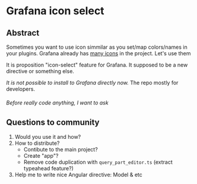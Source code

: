 # Grafana icon select

## Abstract

Sometimes you want to use icon simmilar as you set/map colors/names in your plugins. 
Grafana already has [many icons](https://github.com/CorpGlory/grafana-icon-select/blob/master/icons-list.ts) in the project. Let's use them 

It is proposition "icon-select" feature for Grafana. It supposed to be a new directive or something else.

*It is not possible to install to Grafana directly now.* The repo mostly for developers.

###### *Before really code anything, I want to ask*
## Questions to community
1. Would you use it and how?
2. How to distribute? 
   * Contibute to the main project?
   * Create "app"? 
   * Remove code duplication with `query_part_editor.ts` (extract typeahead feature?)
3. Help me to write nice Angular directive: Model & etc

  
